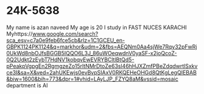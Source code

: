 # 24K-5638
My name is azan naveed
My age is 20
I study in FAST NUCES KARACHI
Myhttps://www.google.com/search?sca_esv=c7a0e9feb6fce5cb&rlz=1C1GCEU_en-GBPK1124PK1124&q=markhor&udm=2&fbs=AEQNm0Aa4sjWe7Rqy32pFwRj0UkWd8nbOJfsBGGB5IQQO6L3J_86uWOeqwdnV0yaSF-x2joQcoZ-0Q2Udkt2zEybT7HdNV1kobqvEwEVRYBCltlBtQd5-pPeakpVgpgEn2RgmgzeZo15rltNMrDtoZe63sl46hHJXZmfPBeZdqdwrtlSxkvce3I&sa=X&ved=2ahUKEwjs0evBvpSIAxV0RKQEHeOHGd8QtKgLegQIEBAB&biw=1600&bih=773&dpr=1#vhid=LAyLJP_FZYQ8aM&vssid=mosaic department is AI
